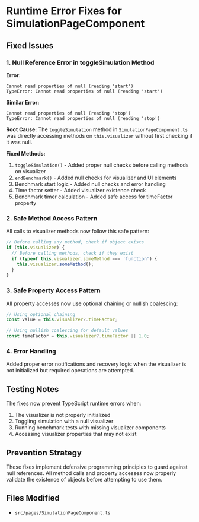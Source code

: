 # Runtime Error Fixes for SimulationPageComponent

## Fixed Issues

### 1. Null Reference Error in toggleSimulation Method

**Error:**
```
Cannot read properties of null (reading 'start')
TypeError: Cannot read properties of null (reading 'start')
```

**Similar Error:**
```
Cannot read properties of null (reading 'stop')
TypeError: Cannot read properties of null (reading 'stop')
```

**Root Cause:**
The `toggleSimulation` method in `SimulationPageComponent.ts` was directly accessing methods on `this.visualizer` without first checking if it was null.

**Fixed Methods:**
1. `toggleSimulation()` - Added proper null checks before calling methods on visualizer
2. `endBenchmark()` - Added null checks for visualizer and UI elements
3. Benchmark start logic - Added null checks and error handling
4. Time factor setter - Added visualizer existence check
5. Benchmark timer calculation - Added safe access for timeFactor property

### 2. Safe Method Access Pattern

All calls to visualizer methods now follow this safe pattern:

```typescript
// Before calling any method, check if object exists
if (this.visualizer) {
  // Before calling methods, check if they exist
  if (typeof this.visualizer.someMethod === 'function') {
    this.visualizer.someMethod();
  }
}
```

### 3. Safe Property Access Pattern

All property accesses now use optional chaining or nullish coalescing:

```typescript
// Using optional chaining
const value = this.visualizer?.timeFactor;

// Using nullish coalescing for default values
const timeFactor = this.visualizer?.timeFactor || 1.0;
```

### 4. Error Handling

Added proper error notifications and recovery logic when the visualizer is not initialized but required operations are attempted.

## Testing Notes

The fixes now prevent TypeScript runtime errors when:

1. The visualizer is not properly initialized
2. Toggling simulation with a null visualizer
3. Running benchmark tests with missing visualizer components
4. Accessing visualizer properties that may not exist

## Prevention Strategy

These fixes implement defensive programming principles to guard against null references.
All method calls and property accesses now properly validate the existence of objects
before attempting to use them.

## Files Modified

- `src/pages/SimulationPageComponent.ts`
